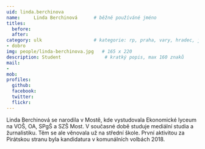 ```yaml
---
uid: linda.berchinova
name:     Linda Berchinová	  	# běžně používáné jméno
titles:
  before: 
  after:
category: ulk               	# kategorie: rp, praha, vary, hradec, jmk, senat
- dobro
img: people/linda-berchinova.jpg   # 165 x 220
description: Student             	# kratký popis, max 160 znaků
mail:
-
mob:
profiles:
  github:
  facebook:
  twitter: 
  flickr:
---
```


Linda Berchinová se narodila v Mostě, kde vystudovala Ekonomické lyceum na VOŠ, OA, SPgŠ a SZŠ Most. V současné době studuje mediální studia a žurnalistiku. Těm se ale věnovala už na střední škole.
První aktivitou za Pirátskou stranu byla kandidatura v komunálních volbách 2018. 
